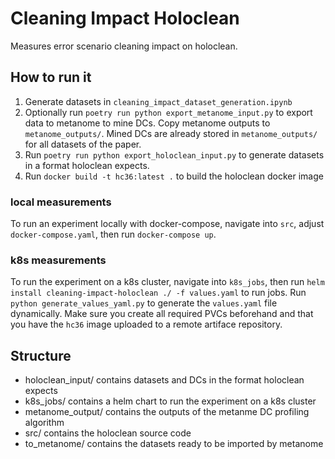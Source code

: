 # Cleaning Impact Holoclean

Measures error scenario cleaning impact on holoclean.

## How to run it

1. Generate datasets in `cleaning_impact_dataset_generation.ipynb`
1. Optionally run `poetry run python export_metanome_input.py` to export data to metanome to mine DCs. Copy metanome outputs to `metanome_outputs/`. Mined DCs are already stored in `metanome_outputs/` for all datasets of the paper.
1. Run `poetry run python export_holoclean_input.py` to generate datasets in a format holoclean expects.
1. Run `docker build -t hc36:latest .` to build the holoclean docker image

### local measurements
To run an experiment locally with docker-compose, navigate into `src`, adjust `docker-compose.yaml`, then run `docker-compose up`.

### k8s measurements
To run the experiment on a k8s cluster, navigate into `k8s_jobs`, then run `helm install cleaning-impact-holoclean ./ -f values.yaml` to run jobs. Run `python generate_values_yaml.py` to generate the `values.yaml` file dynamically. Make sure you create all required PVCs beforehand and that you have the `hc36` image uploaded to a remote artiface repository.

## Structure

- holoclean_input/ contains datasets and DCs in the format holoclean expects
- k8s_jobs/ contains a helm chart to run the experiment on a k8s cluster
- metanome_output/ contains the outputs of the metanme DC profiling algorithm
- src/ contains the holoclean source code
- to_metanome/ contains the datasets ready to be imported by metanome
